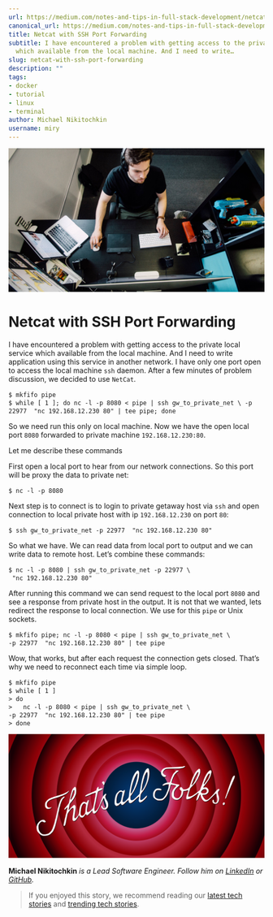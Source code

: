 ```yaml
---
url: https://medium.com/notes-and-tips-in-full-stack-development/netcat-with-ssh-port-forwarding-148177b2e850
canonical_url: https://medium.com/notes-and-tips-in-full-stack-development/netcat-with-ssh-port-forwarding-148177b2e850
title: Netcat with SSH Port Forwarding
subtitle: I have encountered a problem with getting access to the private local service
  which available from the local machine. And I need to write…
slug: netcat-with-ssh-port-forwarding
description: ""
tags:
- docker
- tutorial
- linux
- terminal
author: Michael Nikitochkin
username: miry
---
```


![](/assets/2017-06-16-netcat-with-ssh-port-forwarding-1_XFJSnXub8gzTQlw4iuRkWQ.jpeg)

# Netcat with SSH Port Forwarding

I have encountered a problem with getting access to the private local service which available from the local machine. And I need to write application using this service in another network. I have only one port open to access the local machine `ssh` daemon. After a few minutes of problem discussion, we decided to use `NetCat`.

```
$ mkfifo pipe
$ while [ 1 ]; do nc -l -p 8080 < pipe | ssh gw_to_private_net \ -p 22977  "nc 192.168.12.230 80" | tee pipe; done
```

So we need run this only on local machine. Now we have the open local port `8080` forwarded to private machine `192.168.12.230:80`.

Let me describe these commands

First open a local port to hear from our network connections. So this port will be proxy the data to private net:

```
$ nc -l -p 8080
```

Next step is to connect is to login to private getaway host via `ssh` and open connection to local private host with ip `192.168.12.230` on port `80`:

```
$ ssh gw_to_private_net -p 22977  "nc 192.168.12.230 80"
```

So what we have. We can read data from local port to output and we can write data to remote host. Let’s combine these commands:

```
$ nc -l -p 8080 | ssh gw_to_private_net -p 22977 \
 "nc 192.168.12.230 80"
```

After running this command we can send request to the local port `8080` and see a response from private host in the output. It is not that we wanted, lets redirect the response to local connection. We use for this `pipe` or Unix sockets.

```
$ mkfifo pipe; nc -l -p 8080 < pipe | ssh gw_to_private_net \ 
-p 22977  "nc 192.168.12.230 80" | tee pipe
```

Wow, that works, but after each request the connection gets closed. That’s why we need to reconnect each time via simple loop.

```
$ mkfifo pipe
$ while [ 1 ]
> do
>   nc -l -p 8080 < pipe | ssh gw_to_private_net \
-p 22977  "nc 192.168.12.230 80" | tee pipe
> done
```

![That’s all Folks](/assets/2017-06-16-netcat-with-ssh-port-forwarding-1_iifqfnqorqkZVMpCyq1BjA.png)

**Michael Nikitochkin** *is a Lead Software Engineer. Follow him on [LinkedIn](https://www.linkedin.com/in/michaelnikitochkin/) or [GitHub](https://github.com/miry).*

> If you enjoyed this story, we recommend reading our [latest tech stories](https://jtway.co/latest) and [trending tech stories](https://jtway.co/trending).


